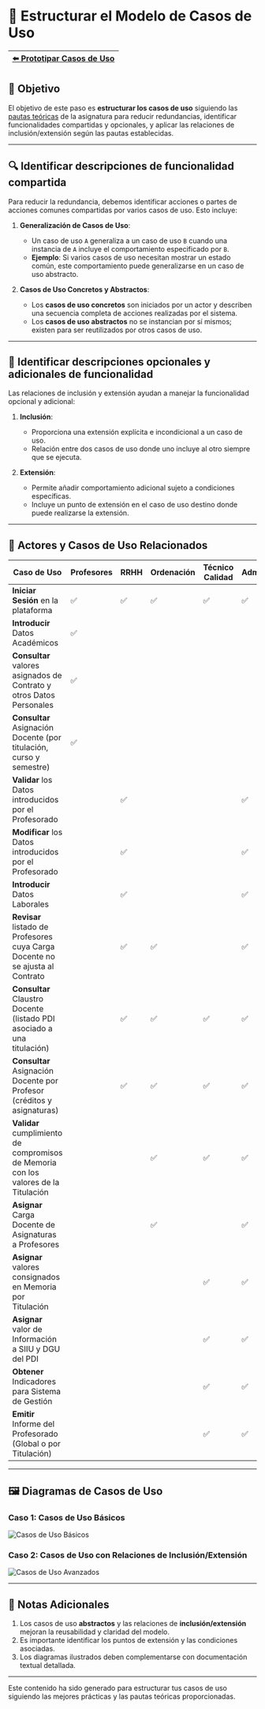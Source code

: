 # 📝 Estructurar el Modelo de Casos de Uso

| [⬅️ Prototipar Casos de Uso](PrototiparCasosDeUso.md) |
|:--|


## 🎯 **Objetivo**

El objetivo de este paso es **estructurar los casos de uso** siguiendo las [pautas teóricas](https://github.com/mmasias/IdSw1/blob/main/temario/contenidos/CdU.ICdU.md) de la asignatura para reducir redundancias, identificar funcionalidades compartidas y opcionales, y aplicar las relaciones de inclusión/extensión según las pautas establecidas. 

---

## 🔍 **Identificar descripciones de funcionalidad compartida**

Para reducir la redundancia, debemos identificar acciones o partes de acciones comunes compartidas por varios casos de uso. Esto incluye:

1. **Generalización de Casos de Uso**:
   - Un caso de uso `A` generaliza a un caso de uso `B` cuando una instancia de `A` incluye el comportamiento especificado por `B`.
   - **Ejemplo**: Si varios casos de uso necesitan mostrar un estado común, este comportamiento puede generalizarse en un caso de uso abstracto.

2. **Casos de Uso Concretos y Abstractos**:
   - Los **casos de uso concretos** son iniciados por un actor y describen una secuencia completa de acciones realizadas por el sistema.
   - Los **casos de uso abstractos** no se instancian por sí mismos; existen para ser reutilizados por otros casos de uso.

---

## 🧩 **Identificar descripciones opcionales y adicionales de funcionalidad**

Las relaciones de inclusión y extensión ayudan a manejar la funcionalidad opcional y adicional:

1. **Inclusión**:
   - Proporciona una extensión explícita e incondicional a un caso de uso.
   - Relación entre dos casos de uso donde uno incluye al otro siempre que se ejecuta.

2. **Extensión**:
   - Permite añadir comportamiento adicional sujeto a condiciones específicas.
   - Incluye un punto de extensión en el caso de uso destino donde puede realizarse la extensión.

---

## 👥 **Actores y Casos de Uso Relacionados**

| Caso de Uso                                                                         | Profesores | RRHH | Ordenación | Técnico Calidad | Administrador |
|-------------------------------------------------------------------------------------|------------|------|------------|-----------------|---------------|
| **Iniciar Sesión** en la plataforma                                                 | ✅         | ✅  | ✅         | ✅              | ✅           |
| **Introducir** Datos Académicos                                                     | ✅         |      |            |                 |               |
| **Consultar** valores asignados de Contrato y otros Datos Personales                | ✅         |      |            |                 |               |
| **Consultar** Asignación Docente (por titulación, curso y semestre)                 | ✅         |      |            |                 |               |
| **Validar** los Datos introducidos por el Profesorado                               |            | ✅   |            |                 | ✅            |
| **Modificar** los Datos introducidos por el Profesorado                             |            | ✅   |            |                 | ✅            |
| **Introducir** Datos Laborales                                                      |            | ✅   |            |                 | ✅            |
| **Revisar** listado de Profesores cuya Carga Docente no se ajusta al Contrato       |            | ✅   | ✅         |                 | ✅           |
| **Consultar** Claustro Docente (listado PDI asociado a una titulación)              |            | ✅   | ✅         | ✅              | ✅           |
| **Consultar** Asignación Docente por Profesor (créditos y asignaturas)              |            | ✅   | ✅         | ✅              | ✅           |
| **Validar** cumplimiento de compromisos de Memoria con los valores de la Titulación |            |      | ✅         | ✅              | ✅           |
| **Asignar** Carga Docente de Asignaturas a Profesores                               |            |      | ✅         |                 | ✅            |
| **Asignar** valores consignados en Memoria por Titulación                           |            |      |            | ✅              | ✅            |
| **Asignar** valor de Información a SIIU y DGU del PDI                               |            |      |            | ✅              | ✅            |
| **Obtener** Indicadores para Sistema de Gestión                                     |            |      |            | ✅              | ✅            |
| **Emitir** Informe del Profesorado (Global o por Titulación)                        |            |      |            | ✅              | ✅            |

---

## 🖼️ **Diagramas de Casos de Uso**

### Caso 1: Casos de Uso Básicos
![Casos de Uso Básicos](attachment:image1)

### Caso 2: Casos de Uso con Relaciones de Inclusión/Extensión
![Casos de Uso Avanzados](attachment:image2)

---

## 📌 **Notas Adicionales**

1. Los casos de uso **abstractos** y las relaciones de **inclusión/extensión** mejoran la reusabilidad y claridad del modelo.
2. Es importante identificar los puntos de extensión y las condiciones asociadas.
3. Los diagramas ilustrados deben complementarse con documentación textual detallada.

---

Este contenido ha sido generado para estructurar tus casos de uso siguiendo las mejores prácticas y las pautas teóricas proporcionadas.

